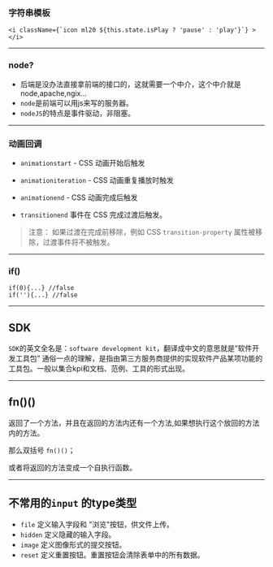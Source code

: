### 字符串模板

    <i className={`icon ml20 ${this.state.isPlay ? 'pause' : 'play'}`} ></i>

- - - 
### node?
- 后端是没办法直接拿前端的接口的，这就需要一个中介，这个中介就是node,apache,ngix...
- `node`是前端可以用js来写的服务器。
- `nodeJS`的特点是事件驱动，非阻塞。


- - -
### 动画回调
- `animationstart` - CSS 动画开始后触发
- `animationiteration` - CSS 动画重复播放时触发
- `animationend` - CSS 动画完成后触发

- `transitionend` 事件在 CSS 完成过渡后触发。
> 注意： 如果过渡在完成前移除，例如 CSS `transition-property` 属性被移除，过渡事件将不被触发。

- - -
### if()
    if(0){...} //false
    if(''){...} //false

- - -
## SDK

`SDK`的英文全名是：`software development kit`，翻译成中文的意思就是“软件开发工具包”
通俗一点的理解，是指由第三方服务商提供的实现软件产品某项功能的工具包。一般以集合kpi和文档、范例、工具的形式出现。

- - -
## fn()()
返回了一个方法，并且在返回的方法内还有一个方法,如果想执行这个放回的方法内的方法。 

那么双括号 `fn()()`；

或者将返回的方法变成一个自执行函数。

- - -
## 不常用的`input` 的type类型

- `file`	定义输入字段和 "浏览"按钮，供文件上传。
- `hidden`	定义隐藏的输入字段。
- `image`	定义图像形式的提交按钮。
- `reset`	定义重置按钮。重置按钮会清除表单中的所有数据。





